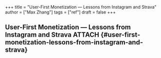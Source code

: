 +++
title = "User-First Monetization — Lessons from Instagram and Strava"
author = ["Max Zhang"]
tags = ["ref"]
draft = false
+++

## User-First Monetization — Lessons from Instagram and Strava <span class="tag"><span class="ATTACH">ATTACH</span></span> {#user-first-monetization-lessons-from-instagram-and-strava}
